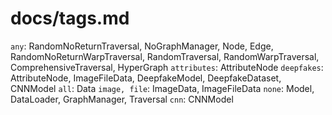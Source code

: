 # docs/tags.md

`any`: RandomNoReturnTraversal, NoGraphManager, Node, Edge, RandomNoReturnWarpTraversal, RandomTraversal, RandomWarpTraversal, ComprehensiveTraversal, HyperGraph
`attributes`: AttributeNode
`deepfakes`: AttributeNode, ImageFileData, DeepfakeModel, DeepfakeDataset, CNNModel
`all`: Data
`image, file`: ImageData, ImageFileData
`none`: Model, DataLoader, GraphManager, Traversal
`cnn`: CNNModel
